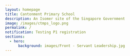 ```yaml
---
layout: homepage
title: Cantonment Primary School
description: An Isomer site of the Singapore Government
image: /images/ctmps_logo.png
permalink: /
notification: Testing P1 registration
sections:
  - hero:
      background: images/Front - Servant Leadership.jpg
---
```

